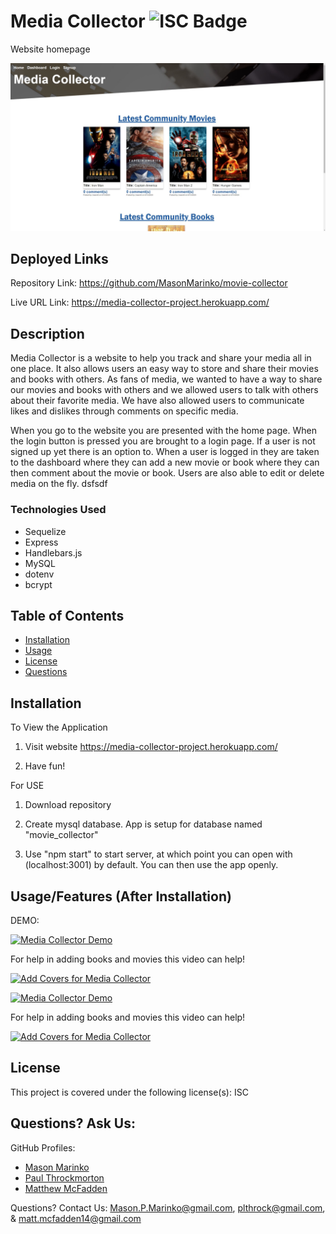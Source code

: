 # Media Collector ![ISC Badge](https://img.shields.io/badge/License-ISC-brightgreen)
Website homepage

![image](./assets/homepage.jpg)

## Deployed Links

Repository Link: https://github.com/MasonMarinko/movie-collector

Live URL Link: https://media-collector-project.herokuapp.com/

## Description
Media Collector is a website to help you track and share your media all in one place. It also allows users an easy way to store and share their movies and books with others. As fans of media, we wanted to have a way to share our movies and books with others and we allowed users to talk with others about their favorite media. We have also allowed users to communicate likes and dislikes through comments on specific media.

When you go to the website you are presented with the home page. When the login button is pressed you are brought to a login page. If a user is not signed up yet there is an option to. When a user is logged in they are taken to the dashboard where they can add a new movie or book where they can then comment about the movie or book. Users are also able to edit or delete media on the fly. dsfsdf

### Technologies Used
* Sequelize
* Express
* Handlebars.js
* MySQL
* dotenv
* bcrypt

## Table of Contents
* [Installation](#installation)
* [Usage](#usage)
* [License](#license)
* [Questions](#questions)


## Installation
To View the Application
1. Visit website https://media-collector-project.herokuapp.com/

2. Have fun!

For USE
1. Download repository

2. Create mysql database. App is setup for database named "movie_collector"

3. Use "npm start" to start server, at which point you can open with (localhost:3001) by default. You can then use the app openly.

## Usage/Features (After Installation)
DEMO:

[![Media Collector Demo](https://img.youtube.com/vi/R0ZZsHECZQ0/0.jpg)](https://www.youtube.com/watch?v=R0ZZsHECZQ0 "Media Collector Demo")

For help in adding books and movies this video can help!

[![Add Covers for Media Collector](https://img.youtube.com/vi/9YB0--9IDyU/0.jpg)](https://www.youtube.com/watch?v=9YB0--9IDyU "Add Covers for Media Collector")

[![Media Collector Demo](https://img.youtube.com/vi/R0ZZsHECZQ0/0.jpg)](https://www.youtube.com/watch?v=R0ZZsHECZQ0 "Media Collector Demo")

For help in adding books and movies this video can help!

[![Add Covers for Media Collector](https://img.youtube.com/vi/9YB0--9IDyU/0.jpg)](https://www.youtube.com/watch?v=9YB0--9IDyU "Add Covers for Media Collector")

## License
This project is covered under the following license(s):
ISC

## Questions? Ask Us:

GitHub Profiles:

- [Mason Marinko](https://github.com/masonmarinko)
- [Paul Throckmorton](https://github.com/siwel20)
- [Matthew McFadden](https://github.com/MatthewMcFadden)


Questions? Contact Us:
<Mason.P.Marinko@gmail.com>, <plthrock@gmail.com>, & <matt.mcfadden14@gmail.com>
